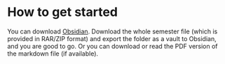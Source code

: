 # How to get started

You can download [Obsidian](https://obsidian.md/download). Download the whole semester file \(which is provided in RAR/ZIP format) and export the folder as a vault to Obsidian, and you are good to go.
Or you can download or read the PDF version of the markdown file \(if available\).
